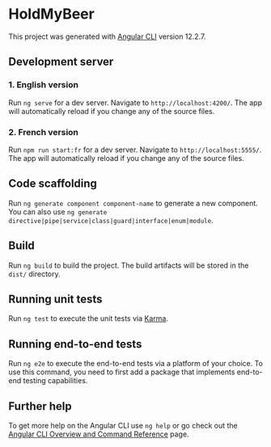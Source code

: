 # HoldMyBeer

This project was generated with [Angular CLI](https://github.com/angular/angular-cli) version 12.2.7.

## Development server 

### 1. English version 

Run `ng serve` for a dev server. Navigate to `http://localhost:4200/`. The app will automatically reload if you change any of the source files.

### 2. French version

Run `npm run start:fr` for a dev server. Navigate to `http://localhost:5555/`. The app will automatically reload if you change any of the source files.

## Code scaffolding

Run `ng generate component component-name` to generate a new component. You can also use `ng generate directive|pipe|service|class|guard|interface|enum|module`.

## Build

Run `ng build` to build the project. The build artifacts will be stored in the `dist/` directory.

## Running unit tests

Run `ng test` to execute the unit tests via [Karma](https://karma-runner.github.io).

## Running end-to-end tests

Run `ng e2e` to execute the end-to-end tests via a platform of your choice. To use this command, you need to first add a package that implements end-to-end testing capabilities.

## Further help

To get more help on the Angular CLI use `ng help` or go check out the [Angular CLI Overview and Command Reference](https://angular.io/cli) page.
